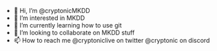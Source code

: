 - 👋 Hi, I’m @cryptonicMKDD
- 👀 I’m interested in MKDD
- 🌱 I’m currently learning how to use git
- 💞️ I’m looking to collaborate on MKDD stuff
- 📫 How to reach me @cryptoniclive on twitter @cryptonic on discord


